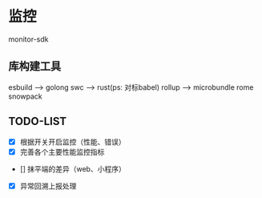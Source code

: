 # 监控
monitor-sdk
## 库构建工具
esbuild --> golong
swc --> rust(ps: 对标babel)
rollup --> microbundle
rome 
snowpack 

## TODO-LIST
- [x] 根据开关开启监控（性能、错误）
- [x] 完善各个主要性能监控指标
- [] 抹平端的差异（web、小程序）
- [x] 异常回溯上报处理


